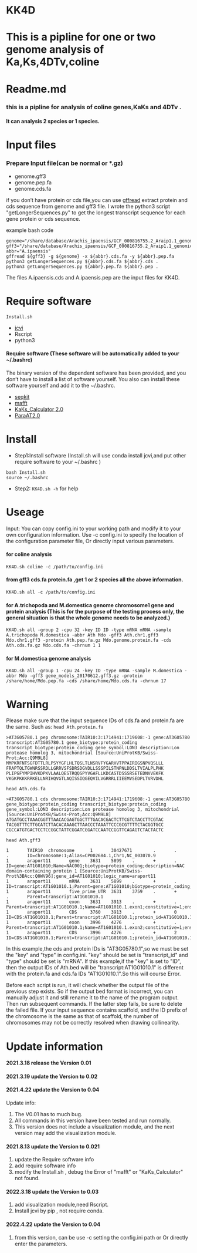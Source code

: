 # KK4D
This is a pipline for one or two genome analysis of Ka,Ks,4DTv,coline
=======
# Readme.md
### this is a pipline for analysis of coline genes,KaKs and 4DTv .
#### It can analysis 2 species or 1 species.

# Input files
###  Prepare Input file(can be normal or *.gz)
- genome.gff3 
- genome.pep.fa 
- genome.cds.fa

if you don’t have protein or cds file,you can use [gffread](https://github.com/gpertea/gffread.git) extract protein and cds sequence from genome and gff3 file.
I wrote the python3 script "getLongerSequences.py" to get the longest transcript sequence for each gene protein or cds sequence.

example bash code
```
genome="/share/database/Arachis_ipaensis/GCF_000816755.2_Araip1.1_genomic.fa"
gff3="/share/database/Arachis_ipaensis/GCF_000816755.2_Araip1.1_genomic.gff"
abbr="A.ipaensis"
gffread ${gff3} -g ${genome} -x ${abbr}.cds.fa -y ${abbr}.pep.fa
python3 getLongerSequences.py ${abbr}.cds.fa ${abbr}.cds .
python3 getLongerSequences.py ${abbr}.pep.fa ${abbr}.pep .
```
The files A.ipaensis.cds and A.ipaensis.pep are the input files for KK4D.

# Require software

`Install.sh` 
- [jcvi](https://github.com/tanghaibao/jcvi)
- Rscript
- python3
#### Require software (These software will be automatically added to your ~/.bashrc)
The binary version of the dependent software has been provided, and you don’t have to install a list of software yourself. You also can install these software yourself and add it to the ~/.bashrc.
- [seqkit](https://github.com/shenwei356/seqkit)
- [mafft](https://mafft.cbrc.jp/alignment/software/)
- [KaKs_Calculator 2.0](https://sourceforge.net/projects/kakscalculator2/)
- [ParaAT2.0](ftp://download.big.ac.cn/bigd/tools/ParaAT2.0.tar.gz)


# Install
- Step1:Install software (Install.sh will use conda install jcvi,and put other require software to your ~/.bashrc )
```
bash Install.sh
source ~/.bashrc
```
- Step2: `KK4D.sh -h` for help

# Useage
Input:
You can copy config.ini to your working path and modify it to your own configuration information. Use -c config.ini to specify the location of the configuration parameter file,
Or directly input various parameters.

#### for coline analysis
`KK4D.sh coline -c /path/to/config.ini`

#### from gff3 cds.fa  protein.fa ,get 1 or 2 species all the above information.
`KK4D.sh all -c /path/to/config.ini`

#### for A.trichopoda and M.domestica genome chromosome1 gene and protein analysis (This is for the purpose of the testing process only, the general situation is that the whole genome needs to be analyzed.)
`KK4D.sh all -group 2 -cpu 32 -key ID ID -type mRNA mRNA -sample A.trichopoda M.domestica -abbr Ath Mdo -gff3 Ath.chr1.gff3 Mdo.chr1.gff3 -protein Ath.pep.fa.gz Mdo.genome.protein.fa -cds Ath.cds.fa.gz Mdo.cds.fa -chrnum 1 1`

#### for M.domestica genome analysis 
`KK4D.sh all -group 1 -cpu 24 -key ID -type mRNA -sample M.domestica -abbr Mdo -gff3 gene_models_20170612.gff3.gz -protein /share/home/Mdo.pep.fa -cds /share/home/Mdo.cds.fa -chrnum 17`
# Warning
Please make sure that the input sequence IDs of cds.fa and protein.fa are the same.
Such as:
`head Ath.protein.fa`
```
>AT3G05780.1 pep chromosome:TAIR10:3:1714941:1719608:-1 gene:AT3G05780 transcript:AT3G05780.1 gene_biotype:protein_coding transcript_biotype:protein_coding gene_symbol:LON3 description:Lon protease homolog 3, mitochondrial [Source:UniProtKB/Swiss-Prot;Acc:Q9M9L8]
MMPKRFNTSGFDTTLRLPSYYGFLHLTQSLTLNSRVFYGARHVTPPAIRIGSNPVQSLLL
FRAPTQLTGWNRSSRDLLGRRVSFSDRSDGVDLLSSSPILSTNPNLDDSLTVIALPLPHK
PLIPGFYMPIHVKDPKVLAALQESTRQQSPYVGAFLLKDCASTDSSSRSETEDNVVEKFK
VKGKPKKKRRKELLNRIHQVGTLAQISSIQGEQVILVGRRRLIIEEMVSEDPLTVRVDHL
```
`head Ath.cds.fa`
```
>AT3G05780.1 cds chromosome:TAIR10:3:1714941:1719608:-1 gene:AT3G05780 gene_biotype:protein_coding transcript_biotype:protein_coding gene_symbol:LON3 description:Lon protease homolog 3, mitochondrial [Source:UniProtKB/Swiss-Prot;Acc:Q9M9L8]
ATGATGCCTAAACGGTTTAACACGAGTGGCTTTGACACGACTCTTCGTCTACCTTCGTAC
TACGGTTTCTTGCATCTTACACAAAGCTTAACCCTAAATTCCCGCGTTTTCTACGGTGCC
CGCCATGTGACTCCTCCGGCTATTCGGATCGGATCCAATCCGGTTCAGAGTCTACTACTC
```
`head Ath.gff3`
```
1       TAIR10  chromosome      1       30427671        .       .       .       ID=chromosome:1;Alias=CP002684.1,Chr1,NC_003070.9
1       araport11       gene    3631    5899    .       +       .       ID=gene:AT1G01010;Name=NAC001;biotype=protein_coding;description=NAC domain-containing protein 1 [Source:UniProtKB/Swiss-Prot%3BAcc:Q0WV96];gene_id=AT1G01010;logic_name=araport11
1       araport11       mRNA    3631    5899    .       +       .       ID=transcript:AT1G01010.1;Parent=gene:AT1G01010;biotype=protein_coding;transcript_id=AT1G01010.1
1       araport11       five_prime_UTR  3631    3759    .       +       .       Parent=transcript:AT1G01010.1
1       araport11       exon    3631    3913    .       +       .       Parent=transcript:AT1G01010.1;Name=AT1G01010.1.exon1;constitutive=1;ensembl_end_phase=1;ensembl_phase=-1;exon_id=AT1G01010.1.exon1;rank=1
1       araport11       CDS     3760    3913    .       +       0       ID=CDS:AT1G01010.1;Parent=transcript:AT1G01010.1;protein_id=AT1G01010.1
1       araport11       exon    3996    4276    .       +       .       Parent=transcript:AT1G01010.1;Name=AT1G01010.1.exon2;constitutive=1;ensembl_end_phase=0;ensembl_phase=1;exon_id=AT1G01010.1.exon2;rank=2
1       araport11       CDS     3996    4276    .       +       2       ID=CDS:AT1G01010.1;Parent=transcript:AT1G01010.1;protein_id=AT1G01010.1
```
In this example,the cds and protein IDs is "AT3G05780.1",so we must be set the "key" and "type" in config.ini. "key" should be set is "transcript_id" and "type" should be set is "mRNA".
If this example,if the "key" is set to "ID", then the output IDs of Ath.bed will be "transcript:AT1G01010.1" is different with the protein.fa and cds.fa IDs "AT1G01010.1".So this will course Error.

Before each script is run, it will check whether the output file of the previous step exists. So if the output bed format is incorrect, you can manually adjust it and still rename it to the name of the program output. Then run subsequent commands. If the latter step fails, be sure to delete the failed file.
If your input sequence contains scaffold, and the ID prefix of the chromosome is the same as that of scaffold, the number of chromosomes may not be correctly resolved when drawing collinearity.

# Update information
#### 2021.3.18 release the Version 0.01
#### 2021.3.19 update the Version to 0.02
#### 2021.4.22 update the Version to 0.04
Update info:
1. The V0.01 has to much bug.
2. All commands in this version have been tested and run normally.
3. This version does not include a visualization module, and the next version may add the visualization module.
#### 2021.8.13 update the Version to 0.021
1. update the Require software info 
2. add require software info
3. modify the Install.sh , debug the Error of "mafft" or "KaKs_Calculator" not found.
#### 2022.3.18 update the Version to 0.03
1. add visualization module,need Rscript.
2. Install jcvi by pip , not require conda.
#### 2022.4.22 update the Version to 0.04
1. from this version, can be use -c setting the config.ini path or Or directly enter the parameters.
